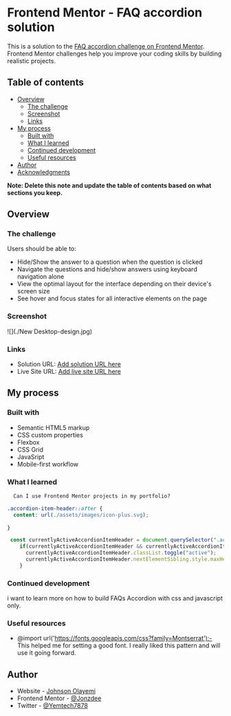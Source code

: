 # Frontend Mentor - FAQ accordion solution

This is a solution to the [FAQ accordion challenge on Frontend Mentor](https://www.frontendmentor.io/challenges/faq-accordion-wyfFdeBwBz). Frontend Mentor challenges help you improve your coding skills by building realistic projects. 

## Table of contents

- [Overview](#overview)
  - [The challenge](#the-challenge)
  - [Screenshot](#screenshot)
  - [Links](#links)
- [My process](#my-process)
  - [Built with](#built-with)
  - [What I learned](#what-i-learned)
  - [Continued development](#continued-development)
  - [Useful resources](#useful-resources)
- [Author](#author)
- [Acknowledgments](#acknowledgments)

**Note: Delete this note and update the table of contents based on what sections you keep.**

## Overview

### The challenge

Users should be able to:

- Hide/Show the answer to a question when the question is clicked
- Navigate the questions and hide/show answers using keyboard navigation alone
- View the optimal layout for the interface depending on their device's screen size
- See hover and focus states for all interactive elements on the page

### Screenshot

![](./New Desktop-design.jpg)

### Links

- Solution URL: [Add solution URL here](https://your-solution-url.com)
- Live Site URL: [Add live site URL here](https://your-live-site-url.com)

## My process

### Built with

- Semantic HTML5 markup
- CSS custom properties
- Flexbox
- CSS Grid
- JavaSript
- Mobile-first workflow


### What I learned

```html
  Can I use Frontend Mentor projects in my portfolio?
```
```css
.accordion-item-header::after {
  content: url(./assets/images/icon-plus.svg);
 
}
```
```js
 const currentlyActiveAccordionItemHeader = document.querySelector(".accordion-item-header.active");
    if(currentlyActiveAccordionItemHeader && currentlyActiveAccordionItemHeader!==accordionItemHeader) {
      currentlyActiveAccordionItemHeader.classList.toggle("active");
      currentlyActiveAccordionItemHeader.nextElementSibling.style.maxHeight = 0;
    }
```


### Continued development

i want to learn more on how to build FAQs Accordion with css and javascript only.

### Useful resources

- @import url('https://fonts.googleapis.com/css?family=Montserrat');- This helped me for setting a good font. I really liked this pattern and will use it going forward.



## Author

- Website - [Johnson Olayemi](https://jonzdee.github.io/My-Portfolio/)
- Frontend Mentor - [@Jonzdee](https://www.frontendmentor.io/profile/@Jonzdee)
- Twitter - [@Yemtech7878](https://www.twitter.com/@Yemtech7878)


